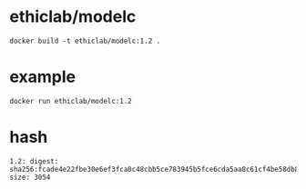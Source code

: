# ethiclab/modelc

    docker build -t ethiclab/modelc:1.2 .

# example

    docker run ethiclab/modelc:1.2

# hash

    1.2: digest: sha256:fcade4e22fbe30e6ef3fca0c48cbb5ce783945b5fce6cda5aa8c61cf4be58db8 size: 3054
